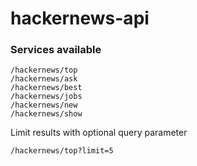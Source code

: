 # hackernews-api


### Services available

```
/hackernews/top
/hackernews/ask
/hackernews/best
/hackernews/jobs
/hackernews/new
/hackernews/show
```

Limit results with optional query parameter

```
/hackernews/top?limit=5
```
